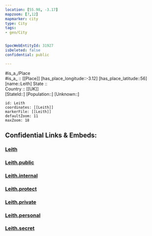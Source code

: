 ```yaml
---
location: [55.98, -3.17] 
mapzoom: [7,12] 
mapmarker: city 
type: City
tags:
- geo/City


SpocWebEntityId: 31927
isDeleted: false
confidential: public

---
```

#is_a_/Place  
#is_a_ :: [[Place]] 
[has_place_longitude::-3.12] 
[has_place_latitude::56] 
[name::Leith] 
State ::  
Country :: [[UK]]  
[StateId::] 
[Population::] 
[Unknown::] 


```leaflet
id: Leith
coordinates: [[Leith]] 
markerFile: [[Leith]] 
defaultZoom: 11 
maxZoom: 18
```


## Confidential Links & Embeds: 

### [Leith](/_Standards/Earth/Continent/Europe/Europe~North/UK/Scotland/counties~Scotland/Edinburgh-County/cities~CityofEdinburgh/Leith.md) 

### [Leith.public](/_public/Earth/Continent/Europe/Europe~North/UK/Scotland/counties~Scotland/Edinburgh-County/cities~CityofEdinburgh/Leith.public.md) 

### [Leith.internal](/_internal/Earth/Continent/Europe/Europe~North/UK/Scotland/counties~Scotland/Edinburgh-County/cities~CityofEdinburgh/Leith.internal.md) 

### [Leith.protect](/_protect/Earth/Continent/Europe/Europe~North/UK/Scotland/counties~Scotland/Edinburgh-County/cities~CityofEdinburgh/Leith.protect.md) 

### [Leith.private](/_private/Earth/Continent/Europe/Europe~North/UK/Scotland/counties~Scotland/Edinburgh-County/cities~CityofEdinburgh/Leith.private.md) 

### [Leith.personal](/_personal/Earth/Continent/Europe/Europe~North/UK/Scotland/counties~Scotland/Edinburgh-County/cities~CityofEdinburgh/Leith.personal.md) 

### [Leith.secret](/_secret/Earth/Continent/Europe/Europe~North/UK/Scotland/counties~Scotland/Edinburgh-County/cities~CityofEdinburgh/Leith.secret.md)

